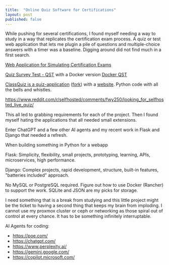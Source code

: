 ```yaml
---
title:  "Online Quiz Software for Certifications"
layout: post
published: false
---
```


While pushing for several certifications, I found myself needing a way to study in a way that replicates the certification exam process. A quiz or test web application that lets me plugin a pile of questions and multiple-choice answers with a timer was a baseline. Digging around did not find much in a first search.

[Web Application for Simulating Certification Exams](https://github.com/mcgarrah/nzarttrainer)

[Quiz Survey Test - QST](https://sourceforge.net/projects/qstonline/) with a Docker version [Docker QST](https://github.com/elquimista/qst-docker)

[ClassQuiz is a quiz-application](https://github.com/mawoka-myblock/ClassQuiz) ([fork](https://github.com/mcgarrah/ClassQuiz)) with a [website](https://classquiz.de/). Python code with all the bells and whistles.

https://www.reddit.com/r/selfhosted/comments/fwy250/looking_for_selfhosted_live_quiz/

<!-- excerpt-end -->

This all led to grabbing requirements for each of the project.  Then I found myself hating the applications
that all needed small extensions.

Enter ChatGPT and a few other AI agents and my recent work in Flask and Django that needed a refresh.

When building something in Python for a webapp

Flask:
 Simplicity, flexibility, small projects, prototyping, learning, APIs, microservices, high performance.

Django:
 Complex projects, rapid development, structure, built-in features, "batteries included" approach.

No MySQL or PostgreSQL required. Figure out how to use Docker (Rancher) to support the work.
SQLite and JSON are my picks for storage.

I need something that is a break from studying and this little project might be the ticket to having a 
second thing that keeps my brain from imploding. I cannot use my proxmox cluster or ceph or networking
as those spiral out of control at every chance. It has to be something infinitely interruptable.

AI Agents for coding:

- https://poe.com/
- https://chatgpt.com/
- https://www.perplexity.ai/
- https://gemini.google.com/
- https://copilot.microsoft.com/
